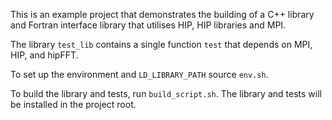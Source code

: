 This is an example project that demonstrates the building of a C++ library and Fortran interface library that utilises HIP, HIP libraries and MPI.

The library `test_lib` contains a single function `test` that depends on MPI, HIP, and hipFFT. 

To set up the environment and `LD_LIBRARY_PATH` source `env.sh`.

To build the library and tests, run `build_script.sh`. The library and tests will be installed in the project root. 
